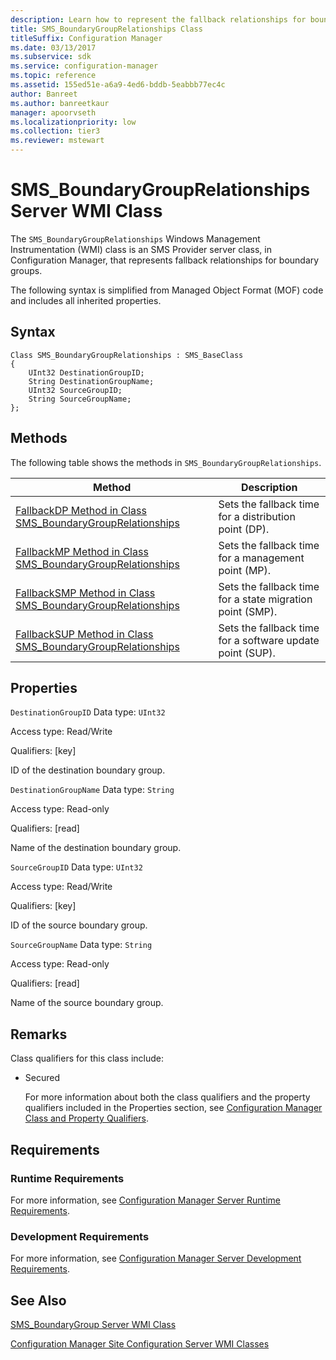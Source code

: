 ```yaml
---
description: Learn how to represent the fallback relationships for boundary groups in Configuration Manager using SMS_BoundaryGroupRelationships.
title: SMS_BoundaryGroupRelationships Class
titleSuffix: Configuration Manager
ms.date: 03/13/2017
ms.subservice: sdk
ms.service: configuration-manager
ms.topic: reference
ms.assetid: 155ed51e-a6a9-4ed6-bddb-5eabbb77ec4c
author: Banreet
ms.author: banreetkaur
manager: apoorvseth
ms.localizationpriority: low
ms.collection: tier3
ms.reviewer: mstewart
---
```

# SMS_BoundaryGroupRelationships Server WMI Class

The `SMS_BoundaryGroupRelationships` Windows Management Instrumentation (WMI) class is an SMS Provider server class, in Configuration Manager, that represents fallback relationships for boundary groups.

 The following syntax is simplified from Managed Object Format (MOF) code and includes all inherited properties.

## Syntax

```
Class SMS_BoundaryGroupRelationships : SMS_BaseClass
{
    UInt32 DestinationGroupID;
    String DestinationGroupName;
    UInt32 SourceGroupID;
    String SourceGroupName;
};
```

## Methods
 The following table shows the methods in `SMS_BoundaryGroupRelationships`.

|Method|Description|
|------------|-----------------|
|[FallbackDP Method in Class SMS_BoundaryGroupRelationships](../../../../../develop/reference/core/servers/configure/fallbackdp-method-in-class-sms-boundarygrouprelationships.md)|Sets the fallback time for a distribution point (DP).|
|[FallbackMP Method in Class SMS_BoundaryGroupRelationships](../../../../../develop/reference/core/servers/configure/fallbackmp-method-in-class-sms-boundarygrouprelationships.md)|Sets the fallback time for a management point (MP).|
|[FallbackSMP Method in Class SMS_BoundaryGroupRelationships](../../../../../develop/reference/core/servers/configure/fallbacksmp-method-in-class-sms-boundarygrouprelationships.md)|Sets the fallback time for a state migration point (SMP).|
|[FallbackSUP Method in Class SMS_BoundaryGroupRelationships](../../../../../develop/reference/core/servers/configure/fallbacksup-method-in-class-sms-boundarygrouprelationships.md)|Sets the fallback time for a software update point (SUP).|

## Properties
 `DestinationGroupID`
 Data type: `UInt32`

 Access type: Read/Write

 Qualifiers: [key]

 ID of the destination boundary group.

 `DestinationGroupName`
 Data type: `String`

 Access type: Read-only

 Qualifiers: [read]

 Name of the destination boundary group.

 `SourceGroupID`
 Data type: `UInt32`

 Access type: Read/Write

 Qualifiers: [key]

 ID of the source boundary group.

 `SourceGroupName`
 Data type: `String`

 Access type: Read-only

 Qualifiers: [read]

 Name of the source boundary group.

## Remarks

 Class qualifiers for this class include:

- Secured

  For more information about both the class qualifiers and the property qualifiers included in the Properties section, see [Configuration Manager Class and Property Qualifiers](../../../../../develop/reference/misc/class-and-property-qualifiers.md).

## Requirements

### Runtime Requirements
 For more information, see [Configuration Manager Server Runtime Requirements](../../../../../develop/core/reqs/server-runtime-requirements.md).

### Development Requirements
 For more information, see [Configuration Manager Server Development Requirements](../../../../../develop/core/reqs/server-development-requirements.md).

 ## See Also
 [SMS_BoundaryGroup Server WMI Class](../../../../../develop/reference/core/servers/configure/sms_boundarygroup-server-wmi-class.md)

 [Configuration Manager Site Configuration Server WMI Classes](../../../../../develop/reference/core/servers/configure/site-configuration-server-wmi-classes.md)
